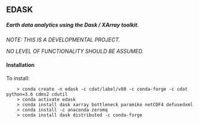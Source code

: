 ## EDASK

##### Earth data analytics using the Dask / XArray toolkit.

  *NOTE: THIS IS A DEVELOPMENTAL PROJECT.*
  
  *NO LEVEL OF FUNCTIONALITY SHOULD BE ASSUMED.*

#### Installation

To install:
```
    > conda create -n edask -c cdat/label/v80 -c conda-forge -c cdat python=3.6 cdms2 cdutil 
    > conda activate edask
    > conda install dask xarray bottleneck paramiko netCDF4 defusedxml
    > conda install -c anaconda zeromq
    > conda install dask distributed -c conda-forge
```


